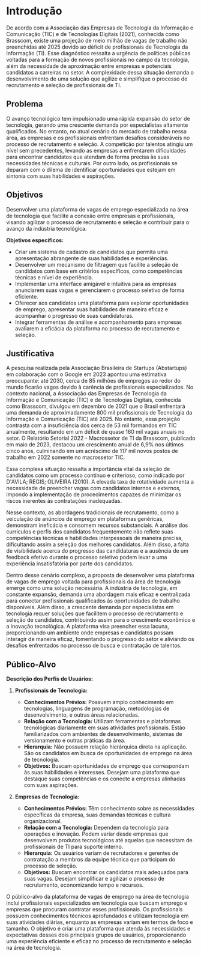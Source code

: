 # Introdução
De acordo com a Associação das Empresas de Tecnologia da Informação e Comunicação (TIC) e de Tecnologias Digitais (2021), conhecida como Brasscom, existe uma projeção de meio milhão de vagas de trabalho não preenchidas até 2025 devido ao déficit de profissionais de Tecnologia da Informação (TI). Esse diagnóstico ressalta a urgência de políticas públicas voltadas para a formação de novos profissionais no campo da tecnologia, além da necessidade de aproximação entre empresas e potenciais candidatos a carreiras no setor. A complexidade dessa situação demanda o desenvolvimento de uma solução que agilize e simplifique o processo de recrutamento e seleção de profissionais de TI.

## Problema

O avanço tecnológico tem impulsionado uma rápida expansão do setor de tecnologia, gerando uma crescente demanda por especialistas altamente qualificados. No entanto, no atual cenário do mercado de trabalho nessa área, as empresas e os profissionais enfrentam desafios consideráveis no processo de recrutamento e seleção. A competição por talentos atingiu um nível sem precedentes, levando as empresas a enfrentarem dificuldades para encontrar candidatos que atendam de forma precisa às suas necessidades técnicas e culturais. Por outro lado, os profissionais se deparam com o dilema de identificar oportunidades que estejam em sintonia com suas habilidades e aspirações.

## Objetivos

Desenvolver uma plataforma de vagas de emprego especializada na área de tecnologia que facilite a conexão entre empresas e profissionais, visando agilizar o processo de recrutamento e seleção e contribuir para o avanço da indústria tecnológica.

**Objetivos específicos:**
- Criar um sistema de cadastro de candidatos que permita uma apresentação abrangente de suas habilidades e experiências.
- Desenvolver um mecanismo de filtragem que facilite a seleção de candidatos com base em critérios específicos, como competências técnicas e nível de experiência.
- Implementar uma interface amigável e intuitiva para as empresas anunciarem suas vagas e gerenciarem o processo seletivo de forma eficiente.
- Oferecer aos candidatos uma plataforma para explorar oportunidades de emprego, apresentar suas habilidades de maneira eficaz e acompanhar o progresso de suas candidaturas.
- Integrar ferramentas de análise e acompanhamento para empresas avaliarem a eficácia da plataforma no processo de recrutamento e seleção.

## Justificativa

A pesquisa realizada pela Associação Brasileira de Startups (Abstartups) em colaboração com o Google em 2023 apontou uma estimativa preocupante: até 2030, cerca de 85 milhões de empregos ao redor do mundo ficarão vagos devido à carência de profissionais especializados. No contexto nacional, a Associação das Empresas de Tecnologia da Informação e Comunicação (TIC) e de Tecnologias Digitais, conhecida como Brasscom, divulgou em dezembro de 2021 que o Brasil enfrentará uma demanda de aproximadamente 800 mil profissionais de Tecnologia da Informação e Comunicação (TIC) até 2025. No entanto, essa projeção contrasta com a insuficiência dos cerca de 53 mil formandos em TIC anualmente, resultando em um déficit de quase 160 mil vagas anuais no setor. O Relatório Setorial 2022 - Macrossetor de TI da Brasscom, publicado em maio de 2023, destacou um crescimento anual de 6,9% nos últimos cinco anos, culminando em um acréscimo de 117 mil novos postos de trabalho em 2022 somente no macrossetor TIC.

Essa complexa situação ressalta a importância vital da seleção de candidatos como um processo contínuo e criterioso, como indicado por D'AVILA; REGIS; OLIVEIRA (2010). A elevada taxa de rotatividade aumenta a necessidade de preencher vagas com candidatos internos e externos, impondo a implementação de procedimentos capazes de minimizar os riscos inerentes às contratações inadequadas.

Nesse contexto, as abordagens tradicionais de recrutamento, como a veiculação de anúncios de emprego em plataformas genéricas, demonstram ineficácia e consomem recursos substanciais. A análise dos currículos e perfis dos candidatos frequentemente não reflete suas competências técnicas e habilidades interpessoais de maneira precisa, dificultando assim a seleção dos melhores candidatos. Além disso, a falta de visibilidade acerca do progresso das candidaturas e a ausência de um feedback efetivo durante o processo seletivo podem levar a uma experiência insatisfatória por parte dos candidatos.

Dentro desse cenário complexo, a proposta de desenvolver uma plataforma de vagas de emprego voltada para profissionais da área de tecnologia emerge como uma solução necessária. A indústria de tecnologia, em constante expansão, demanda uma abordagem mais eficaz e centralizada para conectar profissionais qualificados às oportunidades de trabalho disponíveis. Além disso, a crescente demanda por especialistas em tecnologia requer soluções que facilitem o processo de recrutamento e seleção de candidatos, contribuindo assim para o crescimento econômico e a inovação tecnológica. A plataforma visa preencher essa lacuna, proporcionando um ambiente onde empresas e candidatos possam interagir de maneira eficaz, fomentando o progresso do setor e aliviando os desafios enfrentados no processo de busca e contratação de talentos.

## Público-Alvo

**Descrição dos Perfis de Usuários:**

1. **Profissionais de Tecnologia:**
   - **Conhecimentos Prévios:** Possuem amplo conhecimento em tecnologias, linguagens de programação, metodologias de desenvolvimento, e outras áreas relacionadas.
   - **Relação com a Tecnologia:** Utilizam ferramentas e plataformas tecnológicas diariamente em suas atividades profissionais. Estão familiarizados com ambientes de desenvolvimento, sistemas de versionamento e outras práticas da área.
   - **Hierarquia:** Não possuem relação hierárquica direta na aplicação. São os candidatos em busca de oportunidades de emprego na área de tecnologia.
   - **Objetivos:** Buscam oportunidades de emprego que correspondam às suas habilidades e interesses. Desejam uma plataforma que destaque suas competências e os conecte a empresas alinhadas com suas aspirações.

2. **Empresas de Tecnologia:**
   - **Conhecimentos Prévios:** Têm conhecimento sobre as necessidades específicas da empresa, suas demandas técnicas e cultura organizacional.
   - **Relação com a Tecnologia:** Dependem da tecnologia para operações e inovação. Podem variar desde empresas que desenvolvem produtos tecnológicos até aquelas que necessitam de profissionais de TI para suporte interno.
   - **Hierarquia:** Os usuários variam de recrutadores e gerentes de contratação a membros da equipe técnica que participam do processo de seleção.
   - **Objetivos:** Buscam encontrar os candidatos mais adequados para suas vagas. Desejam simplificar e agilizar o processo de recrutamento, economizando tempo e recursos.

O público-alvo da plataforma de vagas de emprego na área de tecnologia inclui profissionais especializados em tecnologia que buscam emprego e empresas que procuram contratar esses profissionais. Os profissionais possuem conhecimentos técnicos aprofundados e utilizam tecnologia em suas atividades diárias, enquanto as empresas variam em termos de foco e tamanho. O objetivo é criar uma plataforma que atenda às necessidades e expectativas desses dois principais grupos de usuários, proporcionando uma experiência eficiente e eficaz no processo de recrutamento e seleção na área de tecnologia.
